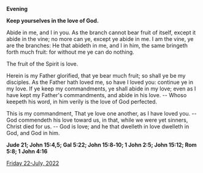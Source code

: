 **Evening**

**Keep yourselves in the love of God.**
 
Abide in me, and I in you. As the branch cannot bear fruit of itself, except it abide in the vine; no more can ye, except ye abide in me. I am the vine, ye are the branches: He that abideth in me, and I in him, the same bringeth forth much fruit: for without me ye can do nothing.
 
The fruit of the Spirit is love.
 
Herein is my Father glorified, that ye bear much fruit; so shall ye be my disciples. As the Father hath loved me, so have I loved you: continue ye in my love. If ye keep my commandments, ye shall abide in my love; even as I have kept my Father's commandments, and abide in his love. -- Whoso keepeth his word, in him verily is the love of God perfected.
 
This is my commandment, That ye love one another, as I have loved you. -- God commendeth his love toward us, in that, while we were yet sinners, Christ died for us. -- God is love; and he that dwelleth in love dwelleth in God, and God in him.  

**Jude 21; John 15:4,5; Gal 5:22; John 15:8‑10; 1 John 2:5; John 15:12; Rom 5:8; 1 John 4:16**

[Friday 22-July, 2022](https://t.me/daily_light)
